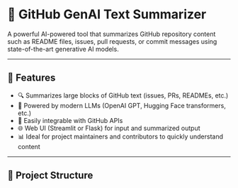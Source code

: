 # 🧠 GitHub GenAI Text Summarizer

A powerful AI-powered tool that summarizes GitHub repository content such as README files, issues, pull requests, or commit messages using state-of-the-art generative AI models.

---

## 🚀 Features

- 🔍 Summarizes large blocks of GitHub text (issues, PRs, READMEs, etc.)
- 🤖 Powered by modern LLMs (OpenAI GPT, Hugging Face transformers, etc.)
- 🧩 Easily integrable with GitHub APIs
- 🌐 Web UI (Streamlit or Flask) for input and summarized output
- 📊 Ideal for project maintainers and contributors to quickly understand content

---

## 📁 Project Structure

